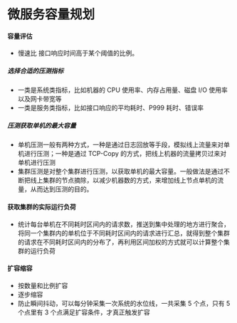 # 微服务容量规划
#### 容量评估
* 慢速比 接口响应时间高于某个阈值的比例。

##### 选择合适的压测指标
* 一类是系统类指标，比如机器的 CPU 使用率、内存占用量、磁盘 I/O 使用率以及网卡带宽等
* 一类是服务类指标，比如接口响应的平均耗时、P999 耗时、错误率

##### 压测获取单机的最大容量
* 单机压测一般有两种方式，一种是通过日志回放等手段，模拟线上流量来对单机进行压测；一种是通过 TCP-Copy 的方式，把线上机器的流量拷贝过来对单机进行压测
* 集群压测是对整个集群进行压测，以获取单机的最大容量。一般做法是通过不断把线上集群的节点摘除，以减少机器数的方式，来增加线上节点单机的流量，从而达到压测的目的。

#### 获取集群的实际运行负荷
* 统计每台单机在不同耗时区间内的请求数，推送到集中处理的地方进行聚合，将同一个集群内的单机位于不同耗时区间内的请求进行汇总，就得到整个集群的请求在不同耗时区间内的分布了，再利用区间加权的方式就可以计算整个集群的运行负荷

#### 扩容缩容
* 按数量和比例扩容
* 逐步缩容
* 防止瞬间抖动，可以每分钟采集一次系统的水位线，一共采集 5 个点，只有 5 个点里有 3 个点满足扩容条件，才真正触发扩容
